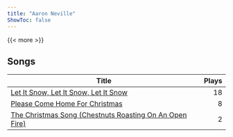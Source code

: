 ```yaml
---
title: "Aaron Neville"
ShowToc: false
---
```


{{< more >}}

## Songs
Title | Plays 
----- | -----: 
[Let It Snow, Let It Snow, Let It Snow](/songs/let-it-snow-let-it-snow-let-it-snow) | 18
[Please Come Home For Christmas](/songs/please-come-home-for-christmas) | 8
[The Christmas Song (Chestnuts Roasting On An Open Fire)](/songs/the-christmas-song-chestnuts-roasting-on-an-open-fire) | 2

